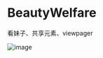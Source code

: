 # BeautyWelfare
看妹子、共享元素、viewpager

![image](https://github.com/LiangJianWei/BeautyWelfare/blob/master/app/GIF.gif)
